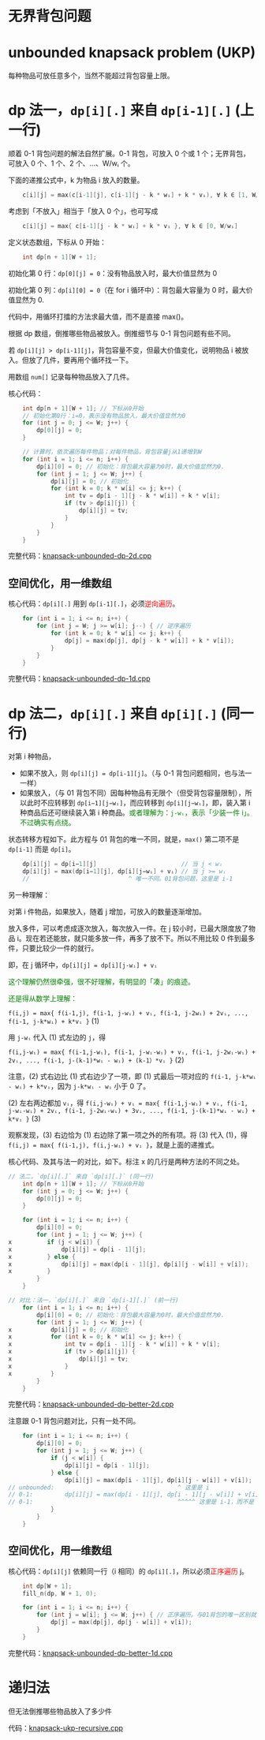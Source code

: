# 无界背包问题
# unbounded knapsack problem (UKP)

每种物品可放任意多个，当然不能超过背包容量上限。

# dp 法一，`dp[i][.]` 来自 `dp[i-1][.]` (上一行)

顺着 0-1 背包问题的解法自然扩展。0-1 背包，可放入 0 个或 1 个；无界背包，可放入 0 个、1 个、2 个、...、W/wᵢ 个。

下面的递推公式中，k 为物品 i 放入的数量。

```cpp
    c[i][j] = max(c[i-1][j], c[i-1][j - k * wᵢ] + k * vᵢ), ∀ k ∈ [1, W/wᵢ]
```

考虑到「不放入」相当于「放入 0 个」，也可写成

```cpp
    c[i][j] = max{ c[i-1][j - k * wᵢ] + k * vᵢ }, ∀ k ∈ [0, W/wᵢ]
```

定义状态数组，下标从 0 开始：

```cpp
    int dp[n + 1][W + 1];
```

初始化第 0 行：`dp[0][j] = 0`：没有物品放入时，最大价值显然为 0

初始化第 0 列：`dp[i][0] = 0`（在 for i 循环中）：背包最大容量为 0 时，最大价值显然为 0.

代码中，用循环打擂的方法求最大值，而不是直接 max()。

根据 dp 数组，倒推哪些物品被放入。倒推细节与 0-1 背包问题有些不同。

若 `dp[i][j] > dp[i-1][j]`，背包容量不变，但最大价值变化，说明物品 i 被放入。但放了几件，要再用个循环找一下。

用数组 `num[]` 记录每种物品放入了几件。

核心代码：

```cpp
    int dp[n + 1][W + 1]; // 下标从0开始
    // 初始化第0行：i=0，表示没有物品放入，最大价值显然为0
    for (int j = 0; j <= W; j++) {
        dp[0][j] = 0;
    }

    // 计算时，依次遍历每件物品；对每件物品，背包容量j从1递增到W
    for (int i = 1; i <= n; i++) {
        dp[i][0] = 0; // 初始化：背包最大容量为0时，最大价值显然为0.
        for (int j = 1; j <= W; j++) {
            dp[i][j] = 0; // 初始化
            for (int k = 0; k * w[i] <= j; k++) {
                int tv = dp[i - 1][j - k * w[i]] + k * v[i];
                if (tv > dp[i][j]) {
                    dp[i][j] = tv;
                }
            }
        }
    }
```

完整代码：[knapsack-unbounded-dp-2d.cpp](code/knapsack-unbounded-dp-2d.cpp)

## 空间优化，用一维数组

核心代码：`dp[i][.]` 用到 `dp[i-1][.]`，必须<font color="red">逆向遍历</font>。

```c++
    for (int i = 1; i <= n; i++) {
        for (int j = W; j >= w[i]; j--) { // 逆序遍历
            for (int k = 0; k * w[i] <= j; k++) {
                dp[j] = max(dp[j], dp[j - k * w[i]] + k * v[i]);
            }
        }
    }
```

完整代码：[knapsack-unbounded-dp-1d.cpp](code/knapsack-unbounded-dp-1d.cpp)

# dp 法二，`dp[i][.]` 来自 `dp[i][.]` (同一行)

对第 i 种物品，
* 如果不放入，则 `dp[i][j] = dp[i-1][j]`。（与 0-1 背包问题相同，也与法一一样）
* 如果放入，（与 01 背包不同）因每种物品有无限个（但受背包容量限制），所以此时不应转移到 `dp[i−1][j−wᵢ]`，而应转移到 `dp[i][j−wᵢ]`，即，装入第 i 种商品后还可继续装入第 i 种商品。<font color="green">或者理解为：`j-wᵢ`，表示「少装一件 i」。不过确实有点绕。</font>

状态转移方程如下。此方程与 01 背包的唯一不同，就是，`max()` 第二项不是 `dp[i-1]` 而是 `dp[i]`。

```c++
    dp[i][j] = dp[i−1][j]                        // 当 j < wᵢ
    dp[i][j] = max(dp[i−1][j], dp[i][j−wᵢ] + vᵢ) // 当 j >= wᵢ
    //                            ^ 唯一不同。01背包问题，这里是 i-1
```

另一种理解：

对第 i 件物品，如果放入，随着 j 增加，可放入的数量逐渐增加。

放入多件，可以考虑成逐次放入，每次放入一件。在 j 较小时，已最大限度放了物品 i。现在若还能放，就只能多放一件，再多了放不下。所以不用比较 0 件到最多件，只要比较少一件的就行。

即，在 j 循环中，`dp[i][j] = dp[i][j-wᵢ] + vᵢ`

<font color="green">这个理解仍然很牵强，很不好理解，有明显的「凑」的痕迹。</font>

<font color="green">还是得从数学上理解：</font>

`f(i,j) = max{ f(i-1,j), f(i-1, j-wᵢ) + vᵢ, f(i-1, j-2wᵢ) + 2vᵢ, ..., f(i-1, j-k*wᵢ) + k*vᵢ }` (1)

用 `j-wᵢ` 代入 (1) 式左边的 `j`，得

`f(i,j-wᵢ) = max{ f(i-1,j-wᵢ), f(i-1, j-wᵢ-wᵢ) + vᵢ, f(i-1, j-2wᵢ-wᵢ) + 2vᵢ, ..., f(i-1, j-(k-1)*wᵢ - wᵢ) + (k-1）*vᵢ }` (2)

注意，(2) 式右边比 (1) 式右边少了一项，即 (1) 式最后一项对应的 `f(i-1, j-k*wᵢ - wᵢ) + k*vᵢ`，因为 `j-k*wᵢ - wᵢ` 小于 0 了。

(2) 左右两边都加 `vᵢ`，得 `f(i,j-wᵢ) + vᵢ = max{ f(i-1,j-wᵢ) + vᵢ, f(i-1, j-wᵢ-wᵢ) + 2vᵢ, f(i-1, j-2wᵢ-wᵢ) + 3vᵢ, ..., f(i-1, j-(k-1)*wᵢ - wᵢ) + k*vᵢ }` (3)

观察发现，(3) 右边恰为 (1) 右边除了第一项之外的所有项。将 (3) 代入 (1)，得 `f(i,j) = max{ f(i-1,j), f(i,j-wᵢ) + vᵢ }`，就是上面的递推式。

核心代码、及其与法一的对比，如下。标注 x 的几行是两种方法的不同之处。

```cpp
// 法二，`dp[i][.]` 来自 `dp[i][.]` (同一行)
    int dp[n + 1][W + 1]; // 下标从0开始
    for (int j = 0; j <= W; j++) {
        dp[0][j] = 0;
    }

    for (int i = 1; i <= n; i++) {
        dp[i][0] = 0;
        for (int j = 1; j <= W; j++) {
x          if (j < w[i]) {
x              dp[i][j] = dp[i - 1][j];
x          } else {
x              dp[i][j] = max(dp[i - 1][j], dp[i][j - w[i]] + v[i]);
x          }
        }
    }

// 对比：法一，`dp[i][.]` 来自 `dp[i-1][.]` (前一行)
    for (int i = 1; i <= n; i++) {
        dp[i][0] = 0; // 初始化：背包最大容量为0时，最大价值显然为0.
        for (int j = 1; j <= W; j++) {
x           dp[i][j] = 0; // 初始化
x           for (int k = 0; k * w[i] <= j; k++) {
x               int tv = dp[i - 1][j - k * w[i]] + k * v[i];
x               if (tv > dp[i][j]) {
x                   dp[i][j] = tv;
x               }
x           }
        }
    }
```

完整代码：[knapsack-unbounded-dp-better-2d.cpp](code/knapsack-unbounded-dp-better-2d.cpp)

注意跟 0-1 背包问题对比，只有一处不同。

```cpp
    for (int i = 1; i <= n; i++) {
        dp[i][0] = 0;
        for (int j = 1; j <= W; j++) {
            if (j < w[i]) {
                dp[i][j] = dp[i - 1][j];
            } else {
                dp[i][j] = max(dp[i - 1][j], dp[i][j - w[i]] + v[i]);
// unbounded:                                   ^ 这里是 i
// 0-1:         dp[i][j] = max(dp[i - 1][j], dp[i - 1][j - w[i]] + v[i]);
// 0-1:                                         ^^^^^ 这里是 i-1，而不是 i
            }
        }
    }
```

## 空间优化，用一维数组

核心代码：`dp[i][j]` 依赖同一行（i 相同）的 `dp[i][.]`，所以必须<font color="red">正序遍历</font> j。

```c++
    int dp[W + 1];
    fill_n(dp, W + 1, 0);

    for (int i = 1; i <= n; i++) {
        for (int j = w[i]; j <= W; j++) { // 正序遍历。与01背包的唯一区别就是此顺序。
            dp[j] = max(dp[j], dp[j - w[i]] + v[i]);
        }
    }
```

完整代码：[knapsack-unbounded-dp-better-1d.cpp](code/knapsack-unbounded-dp-better-1d.cpp)

# 递归法

但无法倒推哪些物品放入了多少件

代码：[knapsack-ukp-recursive.cpp](code/knapsack-ukp-recursive.cpp)


